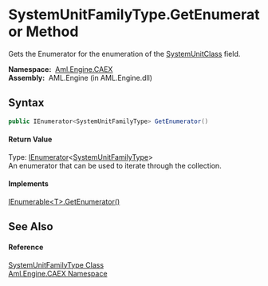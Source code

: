 SystemUnitFamilyType.GetEnumerator Method
=========================================
Gets the Enumerator for the enumeration of the [SystemUnitClass][1] field.

  **Namespace:**  [Aml.Engine.CAEX][2]  
  **Assembly:**  AML.Engine (in AML.Engine.dll)

Syntax
------

```csharp
public IEnumerator<SystemUnitFamilyType> GetEnumerator()
```

#### Return Value
Type: [IEnumerator][3]&lt;[SystemUnitFamilyType][4]>  
An enumerator that can be used to iterate through the collection.
#### Implements
[IEnumerable&lt;T>.GetEnumerator()][5]  


See Also
--------

#### Reference
[SystemUnitFamilyType Class][4]  
[Aml.Engine.CAEX Namespace][2]  

[1]: SystemUnitClass.md
[2]: ../README.md
[3]: https://docs.microsoft.com/dotnet/api/system.collections.generic.ienumerator-1
[4]: README.md
[5]: https://docs.microsoft.com/dotnet/api/system.collections.generic.ienumerable-1.getenumerator#System_Collections_Generic_IEnumerable_1_GetEnumerator
[6]: https://www.automationml.org
[7]: ../../icons/logoShade.png